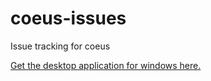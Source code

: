 # coeus-issues
Issue tracking for coeus

[Get the desktop application for windows here.](https://drive.google.com/file/d/1DN5Adjmy9Xwik8fjaLaBoYY7Doc_1qQR/view?usp=sharing)
